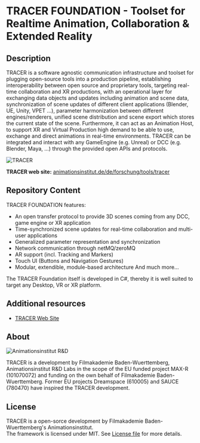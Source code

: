 # TRACER FOUNDATION - Toolset for Realtime Animation, Collaboration & Extended Reality


## Description

TRACER is a software agnostic communication infrastructure and toolset for plugging open-source tools into a production pipeline, establishing interoperability between open source and proprietary tools, targeting real-time collaboration and XR productions, with an operational layer for exchanging data objects and updates including animation and scene data, synchronization of scene updates of different client applications (Blender, UE, Unity, VPET ...), parameter harmonization between different engines/renderers, unified scene distribution and scene export which stores the current state of the scene. Furthermore, it can act as an Animation Host, to support XR and Virtual Production high demand to be able to use, exchange and direct animations in real-time environments. TRACER can be integrated and interact with any GameEngine (e.g. Unreal) or DCC (e.g. Blender, Maya, ...) through the provided open APIs and protocols.

![TRACER](.doc/img/tracer_info_graphics_shematic.png)

**TRACER web site:** [animationsinstitut.de/de/forschung/tools/tracer](https://animationsinstitut.de/de/forschung/tools/tracer)


## Repository Content

TRACER FOUNDATION features:

- An open transfer protocol to provide 3D scenes coming from any DCC, game engine or XR application
- Time-synchronized scene updates for real-time collaboration and multi-user applications
- Generalized parameter representation and synchronization
- Network communication through netMQ/zeroMQ
- AR support (incl. Tracking and Markers)
- Touch UI (Buttons and Navigation Gestures)
- Modular, extendible, module-based architecture
And much more...


The TRACER Foundation itself is developed in C#, thereby it is well suited to target any Desktop, VR or XR platform.


## Additional resources

* [TRACER Web Site](https://animationsinstitut.de/en/research/tools/tracer)


## About

![Animationsinstitut R&D](.doc/img/main/logo_rnd.jpg)

TRACER is a development by Filmakademie Baden-Wuerttemberg, Animationsinstitut R&D Labs in the scope of the EU funded project MAX-R (101070072) and funding on the own behalf of Filmakademie Baden-Wuerttemberg.  Former EU projects Dreamspace (610005) and SAUCE (780470) have inspired the TRACER development.


## License
TRACER is a open-sorce development by Filmakademie Baden-Wuerttemberg's Animationsinstitut.  
The framework is licensed under MIT. See [License file](LICENSE.TXT) for more details.